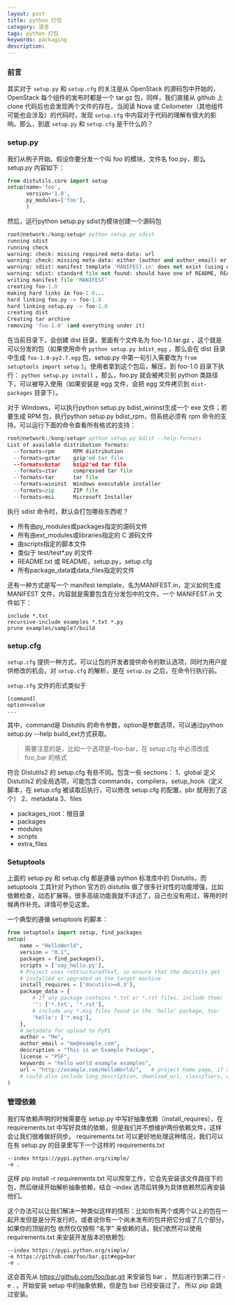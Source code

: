 ```yaml
---
layout: post
title: python 打包
category: 语言
tags: python 打包
keywords: packaging
description:
---
```


### 前言

其实对于 `setup.py` 和 `setup.cfg` 的关注是从 OpenStack 的源码包中开始的，OpenStack 每个组件的发布时都是一个 tar.gz 包，同样，我们直接从 github 上 clone 代码后也会发现两个文件的存在。当阅读 Nova 或 Ceilometer（其他组件可能也会涉及）的代码时，发现 `setup.cfg` 中内容对于代码的理解有很大的影响。那么，到底 `setup.py` 和 `setup.cfg` 是干什么的？

### setup.py

我们从例子开始。假设你要分发一个叫 foo 的模块，文件名 foo.py，那么 setup.py 内容如下：

```python
from distutils.core import setup
setup(name='foo',
      version='1.0',
      py_modules=['foo'],
      )   
```

然后，运行python setup.py sdist为模块创建一个源码包

```python
root@network:/kong/setup# python setup.py sdist
running sdist
running check
warning: check: missing required meta-data: url
warning: check: missing meta-data: either (author and author_email) or (maintainer and maintainer_email) must be supplied
warning: sdist: manifest template 'MANIFEST.in' does not exist (using default file list)
warning: sdist: standard file not found: should have one of README, README.txt
writing manifest file 'MANIFEST'
creating foo-1.0
making hard links in foo-1.0...
hard linking foo.py -> foo-1.0
hard linking setup.py -> foo-1.0
creating dist
Creating tar archive
removing 'foo-1.0' (and everything under it)
```

在当前目录下，会创建 dist 目录，里面有个文件名为 foo-1.0.tar.gz ，这个就是可以分发的包（如果使用命令 `python setup.py bdist_egg` ，那么会在 dist 目录中生成 `foo-1.0-py2.7.egg` 包，setup.py 中第一句引入需要改为 `from setuptools import setup` ）。使用者拿到这个包后，解压，到 foo-1.0 目录下执行： `python setup.py install` ，那么，foo.py 就会被拷贝到 python 类路径下，可以被导入使用（如果安装是 egg 文件，会把 egg 文件拷贝到 `dist-packages` 目录下）。

对于 Windows，可以执行python setup.py bdist_wininst生成一个 exe 文件；若要生成 RPM 包，执行python setup.py bdist_rpm，但系统必须有 rpm 命令的支持。可以运行下面的命令查看所有格式的支持：

```python
root@network:/kong/setup# python setup.py bdist --help-formats
List of available distribution formats:
  --formats=rpm      RPM distribution
  --formats=gztar    gzip'ed tar file
  --formats=bztar    bzip2'ed tar file
  --formats=ztar     compressed tar file
  --formats=tar      tar file
  --formats=wininst  Windows executable installer
  --formats=zip      ZIP file
  --formats=msi      Microsoft Installer
```

执行 sdist 命令时，默认会打包哪些东西呢？

* 所有由py_modules或packages指定的源码文件
* 所有由ext_modules或libraries指定的 C 源码文件
* 由scripts指定的脚本文件
* 类似于 test/test*.py 的文件
* README.txt 或 README，setup.py，setup.cfg
* 所有package_data或data_files指定的文件

还有一种方式是写一个 manifest template，名为MANIFEST.in，定义如何生成 MANIFEST 文件，内容就是需要包含在分发包中的文件。一个 MANIFEST.in 文件如下：

```in
include *.txt
recursive-include examples *.txt *.py
prune examples/sample?/build
```

### setup.cfg

`setup.cfg` 提供一种方式，可以让包的开发者提供命令的默认选项，同时为用户提供修改的机会。对 `setup.cfg` 的解析，是在 `setup.py` 之后，在命令行执行前。

`setup.cfg` 文件的形式类似于

```shell
[command]
option=value
...
```

其中，command是 Distutils 的命令参数，option是参数选项，可以通过python setup.py --help build_ext方式获取。
> 需要注意的是，比如一个选项是–foo-bar，在 setup.cfg 中必须改成 foo_bar 的格式

符合 Distutils2 的 setup.cfg 有些不同。包含一些 sections：
1、global
定义 Distutils2 的全局选项，可能包含 commands，compilers，setup_hook（定义脚本，在 setup.cfg 被读取后执行，可以修改 setup.cfg 的配置，pbr 就用到了这个）
2、metadata
3、files

* packages_root：根目录
* packages
* modules
* scripts
* extra_files

### Setuptools

上面的 setup.py 和 setup.cfg 都是遵循 python 标准库中的 Distutils，而 setuptools 工具针对 Python 官方的 distutils 做了很多针对性的功能增强，比如依赖检查，动态扩展等。很多高级功能我就不详述了，自己也没有用过，等用的时候再作补充。详情可参见这里。

一个典型的遵循 setuptools 的脚本：

```python
from setuptools import setup, find_packages
setup(
    name = "HelloWorld",
    version = "0.1",
    packages = find_packages(),
    scripts = ['say_hello.py'],
    # Project uses reStructuredText, so ensure that the docutils get
    # installed or upgraded on the target machine
    install_requires = ['docutils>=0.3'],
    package_data = {
        # If any package contains *.txt or *.rst files, include them:
        '': ['*.txt', '*.rst'],
        # include any *.msg files found in the 'hello' package, too:
        'hello': ['*.msg'],
    },
    # metadata for upload to PyPI
    author = "Me",
    author_email = "me@example.com",
    description = "This is an Example Package",
    license = "PSF",
    keywords = "hello world example examples",
    url = "http://example.com/HelloWorld/",   # project home page, if any
    # could also include long_description, download_url, classifiers, etc.
)
```

### 管理依赖

我们写依赖声明的时候需要在 setup.py 中写好抽象依赖（install_requires），在 requirements.txt 中写好具体的依赖，但是我们并不想维护两份依赖文件，这样会让我们很难做好同步。 requirements.txt 可以更好地处理这种情况，我们可以在有 setup.py 的目录里写下一个这样的 requirements.txt

```shell
--index https://pypi.python.org/simple/
-e .
```

这样 pip install -r requirements.txt 可以照常工作，它会先安装该文件路径下的包，然后继续开始解析抽象依赖，结合 –index 选项后转换为具体依赖然后再安装他们。

这个办法可以让我们解决一种类似这样的情形：比如你有两个或两个以上的包在一起开发但是是分开发行的，或者说你有一个尚未发布的包并把它分成了几个部分。如果你的顶层的包 依然仅仅按照 “名字” 来依赖的话，我们依然可以使用 requirements.txt 来安装开发版本的依赖包:

```shell
--index https://pypi.python.org/simple/
-e https://github.com/foo/bar.git#egg=bar
-e .
```

这会首先从 https://github.com/foo/bar.git 来安装包 bar ， 然后进行到第二行 -e . ，开始安装 setup 中的抽象依赖，但是包 bar 已经安装过了， 所以 pip 会跳过安装。
